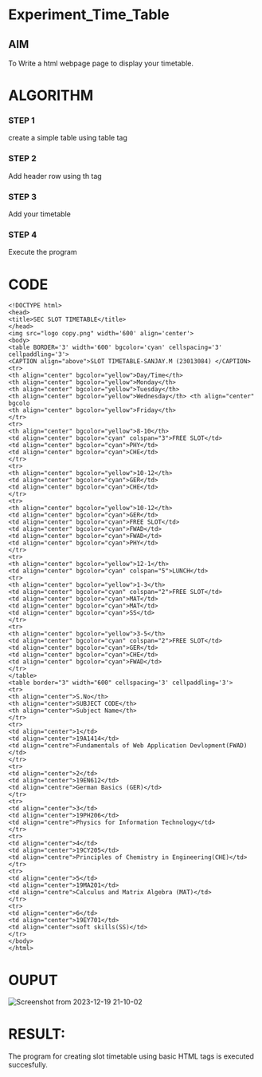 # Experiment_Time_Table

## AIM
To Write a html webpage page to display your timetable.

# ALGORITHM
### STEP 1
create a simple table using table tag
### STEP 2
Add header row using th tag
### STEP 3
Add your timetable
### STEP 4
Execute the program

# CODE
```
<!DOCTYPE html>
<head>
<title>SEC SLOT TIMETABLE</title>
</head>
<img src="logo copy.png" width='600' align='center'>
<body>
<table BORDER='3' width='600' bgcolor='cyan' cellspacing='3' cellpaddling='3'>
<CAPTION align="above">SLOT TIMETABLE-SANJAY.M (23013084) </CAPTION>
<tr>
<th align="center" bgcolor="yellow">Day/Time</th>
<th align="center" bgcolor="yellow">Monday</th>
<th align="center" bgcolor="yellow">Tuesday</th>
<th align="center" bgcolor="yellow">Wednesday</th> <th align="center" bgcolo
<th align="center" bgcolor="yellow">Friday</th>
</tr>
<tr>
<th align="center" bgcolor="yellow">8-10</th>
<td align="center" bgcolor="cyan" colspan="3">FREE SLOT</td>
<td align="center" bgcolor="cyan">PHY</td>
<td align="center" bgcolor="cyan">CHE</td>
</tr>
<tr>
<th align="center" bgcolor="yellow">10-12</th>
<td align="center" bgcolor="cyan">GER</td>
<td align="center" bgcolor="cyan">CHE</td>
</tr>
<tr>
<th align="center" bgcolor="yellow">10-12</th>
<td align="center" bgcolor="cyan">GER</td>
<td align="center" bgcolor="cyan">FREE SLOT</td>
<td align="center" bgcolor="cyan">FWAD</td>
<td align="center" bgcolor="cyan">FWAD</td>
<td align="center" bgcolor="cyan">PHY</td>
</tr>
<tr>
<th align="center" bgcolor="yellow">12-1</th>
<td align="center" bgcolor="cyan" colspan="5">LUNCH</td>
<tr>
<th align="center" bgcolor="yellow">1-3</th>
<td align="center" bgcolor="cyan" colspan="2">FREE SLOT</td>
<td align="center" bgcolor="cyan">MAT</td>
<td align="center" bgcolor="cyan">MAT</td>
<td align="center" bgcolor="cyan">SS</td>
</tr>
<tr>
<th align="center" bgcolor="yellow">3-5</th>
<td align="center" bgcolor="cyan" colspan="2">FREE SLOT</td>
<td align="center" bgcolor="cyan">GER</td>
<td align="center" bgcolor="cyan">CHE</td>
<td align="center" bgcolor="cyan">FWAD</td>
</tr>
</table>
<table border="3" width="600" cellspacing='3' cellpaddling='3'>
<tr>
<th align="center">S.No</th>
<th align="center">SUBJECT CODE</th>
<th align="center">Subject Name</th>
</tr>
<tr>
<td align="center">1</td>
<td align="center">19A1414</td>
<td align="centre">Fundamentals of Web Application Devlopment(FWAD)</td>
</tr>
<tr>
<td align="center">2</td>
<td align="center">19EN612</td>
<td align="centre">German Basics (GER)</td>
</tr>
<tr>
<td align="center">3</td>
<td align="center">19PH206</td>
<td align="centre">Physics for Information Technology</td>
</tr>
<tr>
<td align="center">4</td>
<td align="center">19CY205</td>
<td align="centre">Principles of Chemistry in Engineering(CHE)</td>
</tr>
<tr>
<td align="center">5</td>
<td align="center">19MA201</td>
<td align="centre">Calculus and Matrix Algebra (MAT)</td>
</tr>
<tr>
<td align="center">6</td>
<td align="center">19EY701</td>
<td align="center">soft skills(SS)</td>
</tr>
</body>
</html>
```
# OUPUT
![Screenshot from 2023-12-19 21-10-02](https://github.com/Rxhith1205/timetable/assets/147473311/7614bebb-6d23-4ef7-af27-c6eab4ac9b81)

# RESULT:
The program for creating slot timetable using basic HTML tags is executed succesfully.
